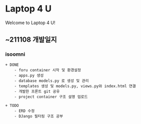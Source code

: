 # Laptop 4 U
Welcome to Laptop 4 U!


## ~211108 개발일지
### isoomni
	+ DONE	
		- foru container 시작 및 환경설정
		- apps.py 생성
		- database models.py 로 생성 및 관리
		- templates 생성 및 models.py, views.py와 index.html 연결
		- 개발한 프론트 git 공유
		- project container 구조 설명 업로드
		
	+ TODO
		- ERD 수정
		- DJango 필터링 구조 공부
	